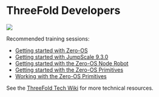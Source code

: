 # ThreeFold Developers

![](https://images.unsplash.com/photo-1469395446868-fb6a048d5ca3?ixlib=rb-0.3.5&ixid=eyJhcHBfaWQiOjEyMDd9&s=3b253c025759db68595a316e7d4991fd&auto=format&fit=crop&w=1490&q=80)

Recommended training sessions:
- [Getting started with Zero-OS](/developers/getting_started_with_zos.md)
- [Getting started with JumpScale 9.3.0](/developers/getting_started_with_js_930.md)
- [Getting started with the Zero-OS Node Robot](/developers/getting_started_with_node_robot.md)
- [Getting started with the Zero-OS Primitives](/developers/getting_started_with_zos_primitives.md)
- [Working with the Zero-OS Primitives](/developers/working_with_zos_primitives.md)

See the [ThreeFold Tech Wiki](https://threefoldfoundation.github.io/info_tech/#/) for more technical resources.
